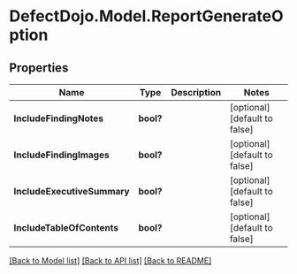 # DefectDojo.Model.ReportGenerateOption
## Properties

Name | Type | Description | Notes
------------ | ------------- | ------------- | -------------
**IncludeFindingNotes** | **bool?** |  | [optional] [default to false]
**IncludeFindingImages** | **bool?** |  | [optional] [default to false]
**IncludeExecutiveSummary** | **bool?** |  | [optional] [default to false]
**IncludeTableOfContents** | **bool?** |  | [optional] [default to false]

[[Back to Model list]](../README.md#documentation-for-models) [[Back to API list]](../README.md#documentation-for-api-endpoints) [[Back to README]](../README.md)

